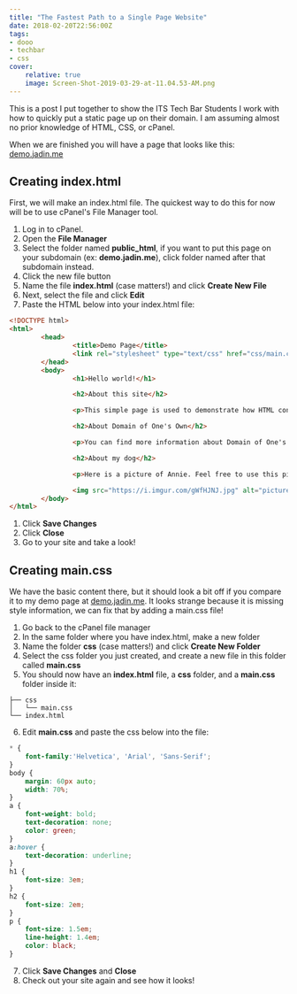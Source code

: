 ```yaml
---
title: "The Fastest Path to a Single Page Website"
date: 2018-02-20T22:56:00Z
tags:
- dooo
- techbar
- css
cover:
    relative: true
    image: Screen-Shot-2019-03-29-at-11.04.53-AM.png
---
```


This is a post I put together to show the ITS Tech Bar Students I work with how to quickly put a static page up on their domain. I am assuming almost no prior knowledge of HTML, CSS, or cPanel.

When we are finished you will have a page that looks like this: [demo.jadin.me](https://demo.jadin.me)

## Creating index.html

First, we will make an index.html file. The quickest way to do this for now will be to use cPanel's File Manager tool.

1. Log in to cPanel.
2. Open the **File Manager**
3. Select the folder named **public_html**, if you want to put this page on your subdomain (ex: **demo.jadin.me**), click folder named after that subdomain instead.
4. Click the new file button
5. Name the file **index.html** (case matters!) and click **Create New File**
6. Next, select the file and click **Edit**
8. Paste the HTML below into your index.html file:

```html
<!DOCTYPE html>
<html>
        <head>
                <title>Demo Page</title>
                <link rel="stylesheet" type="text/css" href="css/main.css">
        </head>
        <body>
                <h1>Hello world!</h1>

                <h2>About this site</h2>

                <p>This simple page is used to demonstrate how HTML controls the content on a webpage, and how CSS applies styling to the page. You can view or download all (both) of the files needed for this page on my <a href="https://www.jadin.me/the-fastest-path-to-a-single-page-website/">blog</a>. The blog post also includes basic instructions on hosting these files on your domain or subdomain if you are using Reclaim Hosting.</p>

                <h2>About Domain of One's Own</h2>

                <p>You can find more information about Domain of One's Own at St. Norbert College at <a href="http://knight.domains">knight.domains</a>.</p>

                <h2>About my dog</h2>

                <p>Here is a picture of Annie. Feel free to use this picture on your own site. When you are making a website, only use images that you have permission to use.</p>

                <img src="https://i.imgur.com/gWfHJNJ.jpg" alt="picture of my dog">
        </body>
</html>
```

1. Click **Save Changes**
2.  Click **Close**
3.  Go to your site and take a look! 

## Creating main.css
We have the basic content there, but it should look a bit off if you compare it to my demo page at [demo.jadin.me](https://demo.jadin.me). It looks strange because it is missing style information, we can fix that by adding a main.css file!

1. Go back to the cPanel file manager
2. In the same folder where you have index.html, make a new folder
3. Name the folder **css** (case matters!) and click **Create New Folder**
4. Select the css folder you just created, and create a new file in this folder called **main.css**
5. You should now have an **index.html** file, a **css** folder, and a **main.css** folder inside it:
```
├── css
│   └── main.css
└── index.html
```
6. Edit **main.css** and paste the css below into the file:

```css
* {
    font-family:'Helvetica', 'Arial', 'Sans-Serif';
}
body {
    margin: 60px auto;
    width: 70%;
}
a {
    font-weight: bold;
    text-decoration: none;
    color: green;
}
a:hover {
    text-decoration: underline;
}
h1 {
    font-size: 3em;
}
h2 {
    font-size: 2em;
}
p {
    font-size: 1.5em;
    line-height: 1.4em;
    color: black;
}
```

7. Click **Save Changes** and **Close**
8. Check out your site again and see how it looks!



